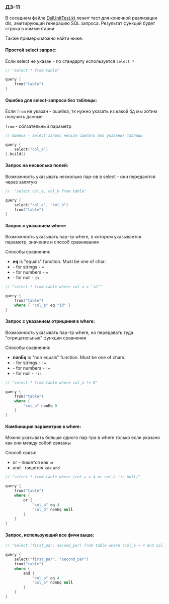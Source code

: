 ### ДЗ-11

В соседнем файле [DslUnitTest.kt](DslUnitTest.kt) лежит тест для конечной реализации dls, эмитирующий генерацию SQL запроса.
Результат функций будет строка в комментарии

Также примеры можно найти ниже:

#### Простой select запрос:
Если select не указан - по стандарту используется `select *` 
```kotlin
// "select * from table"

query {
    from("table")
}
```

#### Ошибка для select-запроса без таблицы:
Если `from` не указан - ошибка, тк нужно указать из какой бд мы хотим получить данные

`from` - обязательный параметр
```kotlin
// Ошибка - select запрос нельзя сделать без указания таблицы

query {
    select("col_a")
}.build()
```

#### Запрос на несколько полей:
Возможность указывать несколько пар-ов в select - они передаются через запятую

```kotlin
//  "select col_a, col_b from table"

query {
    select("col_a", "col_b")
    from("table")
}
```

#### Запрос с указанием where:
Возможность указывать пар-тр where, в котором указывается параметр, значение и способ сравнивания

Способы сравнения:
- __eq__ is "equals" function. Must be one of char:
- \- for strings - `=`
- \- for numbers - `=`
- \- for null - `is`

```kotlin
// "select * from table where col_a = 'id'"

query {
    from("table")
    where { "col_a" eq "id" }
}
```

#### Запрос с указанием отрицания в where:
Возможность указывать пар-тр where, но передавать туда "отрицательные" функции сравнения

Способы сравнения:
- __nonEq__ is "non equals" function. Must be one of chars:
- \- for strings - `!=`
- \- for numbers - `!=`
- \- for null - `!is`
```kotlin
// "select * from table where col_a != 0"

query {
    from("table")
    where {
        "col_a" nonEq 0
    }
}
```

#### Комбинация параметров в where:

Можно указывать больше одного пар-тра в where только если указано как они между собой связаны

Способ связи:
- or - пишется как `or`
- and - пишется как `and`

```kotlin
// "select * from table where (col_a = 4 or col_b !is null)"

query {
    from("table")
    where {
        or {
            "col_a" eq 4
            "col_b" nonEq null
        }
    }
}
```

#### Запрос, использующий все фичи выше:

```kotlin
// "select (first_par, second_par) from table where (col_a = 4 and col_b !is null)"

query {
    select("first_par", "second_par")
    from("table")
    where {
        and {
            "col_a" eq 4
            "col_b" nonEq null
        }
    }
}
```
